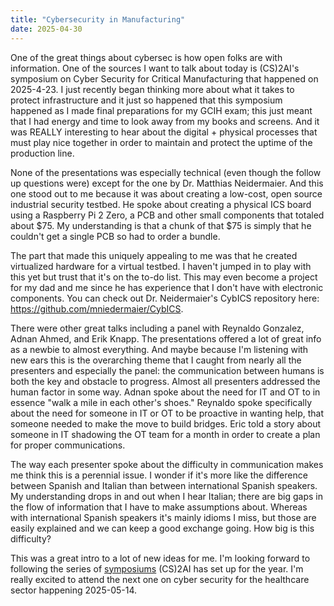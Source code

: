 ```yaml
---
title: "Cybersecurity in Manufacturing"
date: 2025-04-30
---
```


One of the great things about cybersec is how open folks are with information. One of the sources I want to talk about today is (CS)2AI's symposium on Cyber Security for Critical Manufacturing that happened on 2025-4-23. I just recently began thinking more about what it takes to protect infrastructure and it just so happened that this symposium happened as I made final preparations for my GCIH exam; this just meant that I had energy and time to look away from my books and screens. And it was REALLY interesting to hear about the digital + physical processes that must play nice together in order to maintain and protect the uptime of the production line.


None of the presentations was especially technical (even though the follow up questions were) except for the one by Dr. Matthias Neidermaier. And this one stood out to me because it was about creating a low-cost, open source industrial security testbed. He spoke about creating a physical ICS board using a Raspberry Pi 2 Zero, a PCB and other small components that totaled about $75. My understanding is that a chunk of that $75 is simply that he couldn't get a single PCB so had to order a bundle. 


The part that made this uniquely appealing to me was that he created virtualized hardware for a virtual testbed. I haven't jumped in to play with this yet but trust that it's on the to-do list. This may even become a project for my dad and me since he has experience that I don't have with electronic components. You can check out Dr. Neidermaier's CybICS repository here: https://github.com/mniedermaier/CybICS.


There were other great talks including a panel with Reynaldo Gonzalez, Adnan Ahmed, and Erik Knapp. The presentations offered a lot of great info as a newbie to almost everything. And maybe because I'm listening with new ears this is the overarching theme that I caught from nearly all the presenters and especially the panel: the communication between humans is both the key and obstacle to progress. Almost all presenters addressed the human factor in some way. Adnan spoke about the need for IT and OT to in essence "walk a mile in each other's shoes." Reynaldo spoke specifically about the need for someone in IT or OT to be proactive in wanting help, that someone needed to make the move to build bridges. Eric told a story about someone in IT shadowing the OT team for a month in order to create a plan for proper communications. 


The way each presenter spoke about the difficulty in communication makes me think this is a perennial issue. I wonder if it's more like the difference between Spanish and Italian than between international Spanish speakers. My understanding drops in and out when I hear Italian; there are big gaps in the flow of information that I have to make assumptions about. Whereas with international Spanish speakers it's mainly idioms I miss, but those are easily explained and we can keep a good exchange going. How big is this difficulty?


This was a great intro to a lot of new ideas for me. I'm looking forward to following the series of [symposiums](https://www.cs2ai.org/cs2aionline) (CS)2AI has set up for the year. I'm really excited to attend the next one on cyber security for the healthcare sector happening 2025-05-14. 
